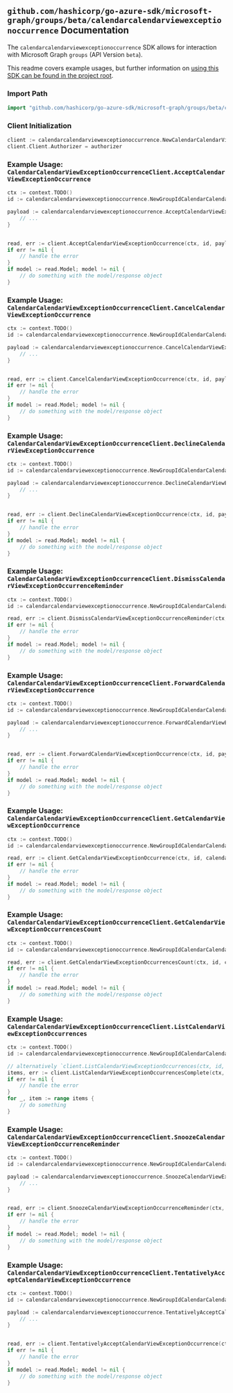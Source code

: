 
## `github.com/hashicorp/go-azure-sdk/microsoft-graph/groups/beta/calendarcalendarviewexceptionoccurrence` Documentation

The `calendarcalendarviewexceptionoccurrence` SDK allows for interaction with Microsoft Graph `groups` (API Version `beta`).

This readme covers example usages, but further information on [using this SDK can be found in the project root](https://github.com/hashicorp/go-azure-sdk/tree/main/docs).

### Import Path

```go
import "github.com/hashicorp/go-azure-sdk/microsoft-graph/groups/beta/calendarcalendarviewexceptionoccurrence"
```


### Client Initialization

```go
client := calendarcalendarviewexceptionoccurrence.NewCalendarCalendarViewExceptionOccurrenceClientWithBaseURI("https://graph.microsoft.com")
client.Client.Authorizer = authorizer
```


### Example Usage: `CalendarCalendarViewExceptionOccurrenceClient.AcceptCalendarViewExceptionOccurrence`

```go
ctx := context.TODO()
id := calendarcalendarviewexceptionoccurrence.NewGroupIdCalendarCalendarViewIdExceptionOccurrenceID("groupId", "eventId", "eventId1")

payload := calendarcalendarviewexceptionoccurrence.AcceptCalendarViewExceptionOccurrenceRequest{
	// ...
}


read, err := client.AcceptCalendarViewExceptionOccurrence(ctx, id, payload, calendarcalendarviewexceptionoccurrence.DefaultAcceptCalendarViewExceptionOccurrenceOperationOptions())
if err != nil {
	// handle the error
}
if model := read.Model; model != nil {
	// do something with the model/response object
}
```


### Example Usage: `CalendarCalendarViewExceptionOccurrenceClient.CancelCalendarViewExceptionOccurrence`

```go
ctx := context.TODO()
id := calendarcalendarviewexceptionoccurrence.NewGroupIdCalendarCalendarViewIdExceptionOccurrenceID("groupId", "eventId", "eventId1")

payload := calendarcalendarviewexceptionoccurrence.CancelCalendarViewExceptionOccurrenceRequest{
	// ...
}


read, err := client.CancelCalendarViewExceptionOccurrence(ctx, id, payload, calendarcalendarviewexceptionoccurrence.DefaultCancelCalendarViewExceptionOccurrenceOperationOptions())
if err != nil {
	// handle the error
}
if model := read.Model; model != nil {
	// do something with the model/response object
}
```


### Example Usage: `CalendarCalendarViewExceptionOccurrenceClient.DeclineCalendarViewExceptionOccurrence`

```go
ctx := context.TODO()
id := calendarcalendarviewexceptionoccurrence.NewGroupIdCalendarCalendarViewIdExceptionOccurrenceID("groupId", "eventId", "eventId1")

payload := calendarcalendarviewexceptionoccurrence.DeclineCalendarViewExceptionOccurrenceRequest{
	// ...
}


read, err := client.DeclineCalendarViewExceptionOccurrence(ctx, id, payload, calendarcalendarviewexceptionoccurrence.DefaultDeclineCalendarViewExceptionOccurrenceOperationOptions())
if err != nil {
	// handle the error
}
if model := read.Model; model != nil {
	// do something with the model/response object
}
```


### Example Usage: `CalendarCalendarViewExceptionOccurrenceClient.DismissCalendarViewExceptionOccurrenceReminder`

```go
ctx := context.TODO()
id := calendarcalendarviewexceptionoccurrence.NewGroupIdCalendarCalendarViewIdExceptionOccurrenceID("groupId", "eventId", "eventId1")

read, err := client.DismissCalendarViewExceptionOccurrenceReminder(ctx, id, calendarcalendarviewexceptionoccurrence.DefaultDismissCalendarViewExceptionOccurrenceReminderOperationOptions())
if err != nil {
	// handle the error
}
if model := read.Model; model != nil {
	// do something with the model/response object
}
```


### Example Usage: `CalendarCalendarViewExceptionOccurrenceClient.ForwardCalendarViewExceptionOccurrence`

```go
ctx := context.TODO()
id := calendarcalendarviewexceptionoccurrence.NewGroupIdCalendarCalendarViewIdExceptionOccurrenceID("groupId", "eventId", "eventId1")

payload := calendarcalendarviewexceptionoccurrence.ForwardCalendarViewExceptionOccurrenceRequest{
	// ...
}


read, err := client.ForwardCalendarViewExceptionOccurrence(ctx, id, payload, calendarcalendarviewexceptionoccurrence.DefaultForwardCalendarViewExceptionOccurrenceOperationOptions())
if err != nil {
	// handle the error
}
if model := read.Model; model != nil {
	// do something with the model/response object
}
```


### Example Usage: `CalendarCalendarViewExceptionOccurrenceClient.GetCalendarViewExceptionOccurrence`

```go
ctx := context.TODO()
id := calendarcalendarviewexceptionoccurrence.NewGroupIdCalendarCalendarViewIdExceptionOccurrenceID("groupId", "eventId", "eventId1")

read, err := client.GetCalendarViewExceptionOccurrence(ctx, id, calendarcalendarviewexceptionoccurrence.DefaultGetCalendarViewExceptionOccurrenceOperationOptions())
if err != nil {
	// handle the error
}
if model := read.Model; model != nil {
	// do something with the model/response object
}
```


### Example Usage: `CalendarCalendarViewExceptionOccurrenceClient.GetCalendarViewExceptionOccurrencesCount`

```go
ctx := context.TODO()
id := calendarcalendarviewexceptionoccurrence.NewGroupIdCalendarCalendarViewID("groupId", "eventId")

read, err := client.GetCalendarViewExceptionOccurrencesCount(ctx, id, calendarcalendarviewexceptionoccurrence.DefaultGetCalendarViewExceptionOccurrencesCountOperationOptions())
if err != nil {
	// handle the error
}
if model := read.Model; model != nil {
	// do something with the model/response object
}
```


### Example Usage: `CalendarCalendarViewExceptionOccurrenceClient.ListCalendarViewExceptionOccurrences`

```go
ctx := context.TODO()
id := calendarcalendarviewexceptionoccurrence.NewGroupIdCalendarCalendarViewID("groupId", "eventId")

// alternatively `client.ListCalendarViewExceptionOccurrences(ctx, id, calendarcalendarviewexceptionoccurrence.DefaultListCalendarViewExceptionOccurrencesOperationOptions())` can be used to do batched pagination
items, err := client.ListCalendarViewExceptionOccurrencesComplete(ctx, id, calendarcalendarviewexceptionoccurrence.DefaultListCalendarViewExceptionOccurrencesOperationOptions())
if err != nil {
	// handle the error
}
for _, item := range items {
	// do something
}
```


### Example Usage: `CalendarCalendarViewExceptionOccurrenceClient.SnoozeCalendarViewExceptionOccurrenceReminder`

```go
ctx := context.TODO()
id := calendarcalendarviewexceptionoccurrence.NewGroupIdCalendarCalendarViewIdExceptionOccurrenceID("groupId", "eventId", "eventId1")

payload := calendarcalendarviewexceptionoccurrence.SnoozeCalendarViewExceptionOccurrenceReminderRequest{
	// ...
}


read, err := client.SnoozeCalendarViewExceptionOccurrenceReminder(ctx, id, payload, calendarcalendarviewexceptionoccurrence.DefaultSnoozeCalendarViewExceptionOccurrenceReminderOperationOptions())
if err != nil {
	// handle the error
}
if model := read.Model; model != nil {
	// do something with the model/response object
}
```


### Example Usage: `CalendarCalendarViewExceptionOccurrenceClient.TentativelyAcceptCalendarViewExceptionOccurrence`

```go
ctx := context.TODO()
id := calendarcalendarviewexceptionoccurrence.NewGroupIdCalendarCalendarViewIdExceptionOccurrenceID("groupId", "eventId", "eventId1")

payload := calendarcalendarviewexceptionoccurrence.TentativelyAcceptCalendarViewExceptionOccurrenceRequest{
	// ...
}


read, err := client.TentativelyAcceptCalendarViewExceptionOccurrence(ctx, id, payload, calendarcalendarviewexceptionoccurrence.DefaultTentativelyAcceptCalendarViewExceptionOccurrenceOperationOptions())
if err != nil {
	// handle the error
}
if model := read.Model; model != nil {
	// do something with the model/response object
}
```
